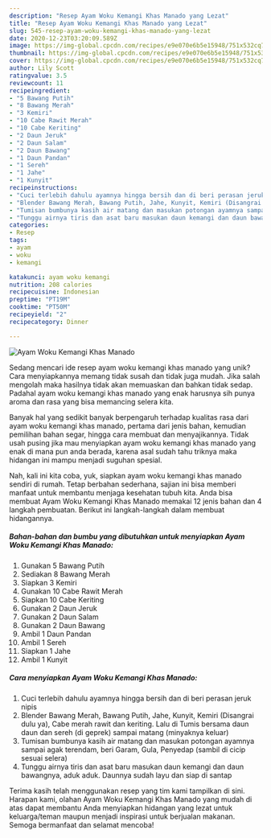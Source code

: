 ```yaml
---
description: "Resep Ayam Woku Kemangi Khas Manado yang Lezat"
title: "Resep Ayam Woku Kemangi Khas Manado yang Lezat"
slug: 545-resep-ayam-woku-kemangi-khas-manado-yang-lezat
date: 2020-12-23T03:20:09.589Z
image: https://img-global.cpcdn.com/recipes/e9e070e6b5e15948/751x532cq70/ayam-woku-kemangi-khas-manado-foto-resep-utama.jpg
thumbnail: https://img-global.cpcdn.com/recipes/e9e070e6b5e15948/751x532cq70/ayam-woku-kemangi-khas-manado-foto-resep-utama.jpg
cover: https://img-global.cpcdn.com/recipes/e9e070e6b5e15948/751x532cq70/ayam-woku-kemangi-khas-manado-foto-resep-utama.jpg
author: Lily Scott
ratingvalue: 3.5
reviewcount: 11
recipeingredient:
- "5 Bawang Putih"
- "8 Bawang Merah"
- "3 Kemiri"
- "10 Cabe Rawit Merah"
- "10 Cabe Keriting"
- "2 Daun Jeruk"
- "2 Daun Salam"
- "2 Daun Bawang"
- "1 Daun Pandan"
- "1 Sereh"
- "1 Jahe"
- "1 Kunyit"
recipeinstructions:
- "Cuci terlebih dahulu ayamnya hingga bersih dan di beri perasan jeruk nipis"
- "Blender Bawang Merah, Bawang Putih, Jahe, Kunyit, Kemiri (Disangrai dulu ya), Cabe merah rawit dan keriting. Lalu di Tumis bersama daun daun dan sereh (di geprek) sampai matang (minyaknya keluar)"
- "Tumisan bumbunya kasih air matang dan masukan potongan ayamnya sampai agak terendam, beri Garam, Gula, Penyedap (sambil di cicip sesuai selera)"
- "Tunggu airnya tiris dan asat baru masukan daun kemangi dan daun bawangnya, aduk aduk. Daunnya sudah layu dan siap di santap"
categories:
- Resep
tags:
- ayam
- woku
- kemangi

katakunci: ayam woku kemangi 
nutrition: 208 calories
recipecuisine: Indonesian
preptime: "PT19M"
cooktime: "PT50M"
recipeyield: "2"
recipecategory: Dinner

---
```



![Ayam Woku Kemangi Khas Manado](https://img-global.cpcdn.com/recipes/e9e070e6b5e15948/751x532cq70/ayam-woku-kemangi-khas-manado-foto-resep-utama.jpg)

Sedang mencari ide resep ayam woku kemangi khas manado yang unik? Cara menyiapkannya memang tidak susah dan tidak juga mudah. Jika salah mengolah maka hasilnya tidak akan memuaskan dan bahkan tidak sedap. Padahal ayam woku kemangi khas manado yang enak harusnya sih punya aroma dan rasa yang bisa memancing selera kita.

Banyak hal yang sedikit banyak berpengaruh terhadap kualitas rasa dari ayam woku kemangi khas manado, pertama dari jenis bahan, kemudian pemilihan bahan segar, hingga cara membuat dan menyajikannya. Tidak usah pusing jika mau menyiapkan ayam woku kemangi khas manado yang enak di mana pun anda berada, karena asal sudah tahu triknya maka hidangan ini mampu menjadi suguhan spesial.




Nah, kali ini kita coba, yuk, siapkan ayam woku kemangi khas manado sendiri di rumah. Tetap berbahan sederhana, sajian ini bisa memberi manfaat untuk membantu menjaga kesehatan tubuh kita. Anda bisa membuat Ayam Woku Kemangi Khas Manado memakai 12 jenis bahan dan 4 langkah pembuatan. Berikut ini langkah-langkah dalam membuat hidangannya.

<!--inarticleads1-->

##### Bahan-bahan dan bumbu yang dibutuhkan untuk menyiapkan Ayam Woku Kemangi Khas Manado:

1. Gunakan 5 Bawang Putih
1. Sediakan 8 Bawang Merah
1. Siapkan 3 Kemiri
1. Gunakan 10 Cabe Rawit Merah
1. Siapkan 10 Cabe Keriting
1. Gunakan 2 Daun Jeruk
1. Gunakan 2 Daun Salam
1. Gunakan 2 Daun Bawang
1. Ambil 1 Daun Pandan
1. Ambil 1 Sereh
1. Siapkan 1 Jahe
1. Ambil 1 Kunyit




<!--inarticleads2-->

##### Cara menyiapkan Ayam Woku Kemangi Khas Manado:

1. Cuci terlebih dahulu ayamnya hingga bersih dan di beri perasan jeruk nipis
1. Blender Bawang Merah, Bawang Putih, Jahe, Kunyit, Kemiri (Disangrai dulu ya), Cabe merah rawit dan keriting. Lalu di Tumis bersama daun daun dan sereh (di geprek) sampai matang (minyaknya keluar)
1. Tumisan bumbunya kasih air matang dan masukan potongan ayamnya sampai agak terendam, beri Garam, Gula, Penyedap (sambil di cicip sesuai selera)
1. Tunggu airnya tiris dan asat baru masukan daun kemangi dan daun bawangnya, aduk aduk. Daunnya sudah layu dan siap di santap




Terima kasih telah menggunakan resep yang tim kami tampilkan di sini. Harapan kami, olahan Ayam Woku Kemangi Khas Manado yang mudah di atas dapat membantu Anda menyiapkan hidangan yang lezat untuk keluarga/teman maupun menjadi inspirasi untuk berjualan makanan. Semoga bermanfaat dan selamat mencoba!
